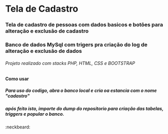 # Tela de Cadastro

### Tela de cadastro de pessoas com dados basicos e botões para alteração e exclusão de cadastro
### Banco de dados MySql com trigers pra criação do log de alteração e exclusão de dados

###### Projeto realizado com stacks PHP, HTML, CSS e BOOTSTRAP

#### Como usar

##### Para uso do codigo, abra o banco local e cria oa estancia com o nome "cadastro"
##### após feito isto, importe do dump do repositorio para criação das tabelas, triggers e popular o banco.

:neckbeard:
